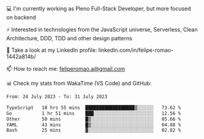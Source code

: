 💻 I'm currently working as Pleno Full-Stack Developer, but more focused on backend

⚡ Interested in technologies from the JavaScript universe, Serverless, Clean Architecture, DDD, TDD and other design patterns

👥 Take a look at my LinkedIn profile: linkedin.com/in/felipe-romao-1442a814b/

📫 How to reach me: feliperomao.a@gmail.com

📊 Check my stats from WakaTime (VS Code) and GitHub:

<!--START_SECTION:waka-->

```txt
From: 24 July 2023 - To: 31 July 2023

TypeScript   10 hrs 55 mins  ██████████████████▒░░░░░░   73.62 %
Go           1 hr 51 mins    ███░░░░░░░░░░░░░░░░░░░░░░   12.56 %
Other        50 mins         █▒░░░░░░░░░░░░░░░░░░░░░░░   05.66 %
YAML         43 mins         █▒░░░░░░░░░░░░░░░░░░░░░░░   04.88 %
Bash         25 mins         ▓░░░░░░░░░░░░░░░░░░░░░░░░   02.82 %
```

<!--END_SECTION:waka-->
